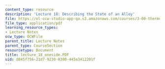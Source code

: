 ```yaml
---
content_type: resource
description: 'Lecture 18: Describing the State of an Alloy'
file: https://ol-ocw-studio-app-qa.s3.amazonaws.com/courses/3-00-thermodynamics-of-materials-fall-2002/d045f75621d792308300445a3412201f_lecture_18_oneside.PDF
file_type: application/pdf
learning_resource_types:
- Lecture Notes
ocw_type: OCWFile
parent_title: Lecture Notes
parent_type: CourseSection
resourcetype: Document
title: lecture_18_oneside.PDF
uid: d045f756-21d7-9230-8300-445a3412201f
---
```

